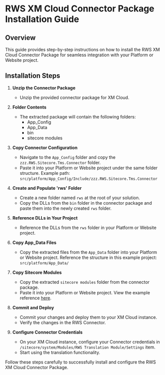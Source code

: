 # RWS XM Cloud Connector Package Installation Guide

## Overview
This guide provides step-by-step instructions on how to install the RWS XM Cloud Connector Package for seamless integration with your Platform or Website project.

## Installation Steps

1. **Unzip the Connector Package**
   - Unzip the provided connector package for XM Cloud.

2. **Folder Contents**
   - The extracted package will contain the following folders:
     - App_Config
     - App_Data
     - bin
     - sitecore modules

3. **Copy Connector Configuration**
   - Navigate to the `App_Config` folder and copy the `zzz.RWS.Sitecore.Tms.Connector` folder.
   - Paste it into your Platform or Website project under the same folder structure. Example path: `src/platform/App_Config/Include/zzz.RWS.Sitecore.Tms.Connector`

4. **Create and Populate 'rws' Folder**
   - Create a new folder named `rws` at the root of your solution.
   - Copy the DLLs from the `bin` folder in the connector package and paste them into the newly created `rws` folder.

5. **Reference DLLs in Your Project**
   - Reference the DLLs from the `rws` folder in your Platform or Website project.

6. **Copy App_Data Files**
   - Copy the extracted files from the `App_Data` folder into your Platform or Website project. Reference the structure in this example project: `src/platform/App_Data/`

7. **Copy Sitecore Modules**
   - Copy the extracted `sitecore modules` folder from the connector package.
   - Paste it into your Platform or Website project. View the example reference [here](src/platform/sitecore%20modules/RWS/).

8. **Commit and Deploy**
   - Commit your changes and deploy them to your XM Cloud instance.
   - Verify the changes in the RWS Connector.

9. **Configure Connector Credentials**
   - On your XM Cloud instance, configure your Connector credentials in `/sitecore/system/Modules/RWS Translation Module/Settings` item.
   - Start using the translation functionality.

Follow these steps carefully to successfully install and configure the RWS XM Cloud Connector Package.